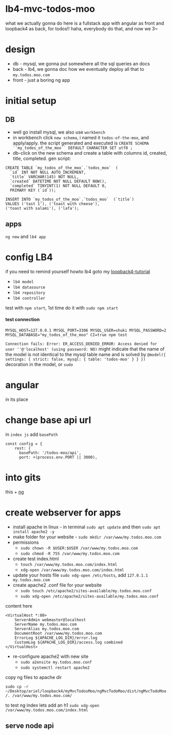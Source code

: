 # lb4-mvc-todos-moo

what we actually gonna do here is a fullstack app with angular as front and loopback4 as back, for todos!! haha, everybody do that, and now we 3~

# design

* db - mysql, we gonna put somewhere all the sql queries an docs
* back - lb4, we gonna doc how we eventually deploy all that to `my.todos.moo.com`
* front - just a boring ng app

# initial setup

## DB

* well go install mysql, we also use `workbench`
* in workbench click `new schema`, i named it `todos-of-the-moo`, and apply/apply. the script generated and executed is `CREATE SCHEMA ``my_todos_of_the_moo`` DEFAULT CHARACTER SET utf8 ;`
* db-click on the new schema and create a table with columns id, created, title, completed. gen script:

```
CREATE TABLE `my_todos_of_the_moo`.`todos_moo`  (
  `id` INT NOT NULL AUTO_INCREMENT,
  `title` VARCHAR(145) NOT NULL,
  `created` DATETIME NOT NULL DEFAULT NOW(),
  `completed` TINYINT(1) NOT NULL DEFAULT 0,
  PRIMARY KEY (`id`));

INSERT INTO `my_todos_of_the_moo`.`todos_moo`  (`title`)
VALUES ('tast 1'), ('toast with cheese'),
('toast with salami'), ('lafa');
```

## apps
`ng new` and `lb4 app`


# config LB4

if you need to remind yourself howto lb4 goto my [loopback4-tutorial](https://github.com/bresleveloper/loopback4-tutorial)

* `lb4 model`
* `lb4 datasource`
* `lb4 repository`
* `lb4 controller`

test with `npm start`, 1st time do it with `sudo npm start`


#### test connection
`MYSQL_HOST=127.0.0.1 MYSQL_PORT=3306 MYSQL_USER=shuki MYSQL_PASSWORD=2 MYSQL_DATABASE="my_todos_of_the_moo" CI=true npm test`

`Connection fails: Error: ER_ACCESS_DENIED_ERROR: Access denied for user ''@'localhost' (using password: NO)` might indicate that the name of the model is not identical to the mysql table name and is solved by `@model({ settings: { strict: false, mysql: { table: 'todos-moo' } } })` decoration in the model, or `sudo`


# angular
in its place

# change base api url

in `index js` add `basePath`
```
const config = {
    rest: {
      basePath: '/todos-moo/api',
      port: +(process.env.PORT || 3000),
```


# into gits

this + [ng](https://github.com/bresleveloper/my-todos-moo-ng)



# create webserver for apps


* install apache in linux - in terminal `sudo apt update` and then `sudo apt install apache2 -y`
* make folder for your website - `sudo mkdir /var/www/my.todos.moo.com`
* permissions
    * `sudo chown -R $USER:$USER /var/www/my.todos.moo.com`
    * `sudo chmod -R 755 /var/www/my.todos.moo.com`
* create test index.html
    * `touch /var/www/my.todos.moo.com/index.html`
    * `xdg-open /var/www/my.todos.moo.com/index.html`
* update your hosts file `sudo xdg-open /etc/hosts`, add `127.0.1.1	my.todos.moo.com`
* create apache2 .conf file for your website
    * `sudo touch /etc/apache2/sites-available/my.todos.moo.conf`
    * `sudo xdg-open /etc/apache2/sites-available/my.todos.moo.conf`

content here
```
<VirtualHost *:80>
    ServerAdmin webmaster@localhost
    ServerName my.todos.moo.com
    ServerAlias my.todos.moo.com
    DocumentRoot /var/www/my.todos.moo.com
    ErrorLog ${APACHE_LOG_DIR}/error.log
    CustomLog ${APACHE_LOG_DIR}/access.log combined
</VirtualHost>
```

* re-configure apache2 with new site
    * `sudo a2ensite my.todos.moo.conf`
    * `sudo systemctl restart apache2`

copy ng files to apache dir

`sudo cp -r ~/Desktop/ariel/loopback4/myMvcTodosMoo/ngMvcTodoMoo/dist/ngMvcTodoMoo/. /var/www/my.todos.moo.com/`

to test ng index lets add an h1
`sudo xdg-open /var/www/my.todos.moo.com/index.html`


## serve node api
